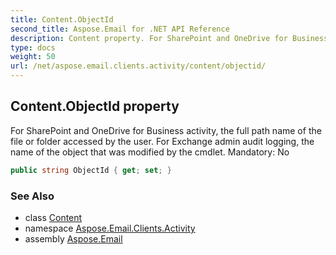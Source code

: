 ```yaml
---
title: Content.ObjectId
second_title: Aspose.Email for .NET API Reference
description: Content property. For SharePoint and OneDrive for Business activity the full path name of the file or folder accessed by the user. For Exchange admin audit logging the name of the object that was modified by the cmdlet. Mandatory No
type: docs
weight: 50
url: /net/aspose.email.clients.activity/content/objectid/
---
```

## Content.ObjectId property

For SharePoint and OneDrive for Business activity, the full path name of the file or folder accessed by the user. For Exchange admin audit logging, the name of the object that was modified by the cmdlet. Mandatory: No

```csharp
public string ObjectId { get; set; }
```

### See Also

* class [Content](../)
* namespace [Aspose.Email.Clients.Activity](../../content/)
* assembly [Aspose.Email](../../../)



